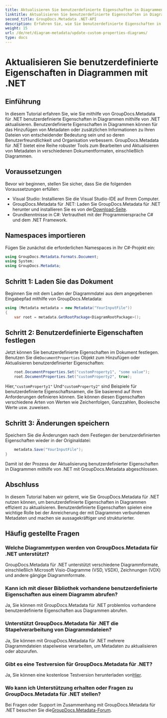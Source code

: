 ```yaml
---
title: Aktualisieren Sie benutzerdefinierte Eigenschaften in Diagrammen mit .NET
linktitle: Aktualisieren Sie benutzerdefinierte Eigenschaften in Diagrammen mit .NET
second_title: GroupDocs.Metadata .NET-API
description: Erfahren Sie, wie Sie benutzerdefinierte Eigenschaften in Diagrammen mithilfe von .NET mit GroupDocs.Metadata für .NET aktualisieren. Verbessern Sie Metadaten ganz einfach.
weight: 15
url: /de/net/diagram-metadata/update-custom-properties-diagrams/
type: docs
---
```

# Aktualisieren Sie benutzerdefinierte Eigenschaften in Diagrammen mit .NET

## Einführung
In diesem Tutorial erfahren Sie, wie Sie mithilfe von GroupDocs.Metadata für .NET benutzerdefinierte Eigenschaften in Diagrammen mithilfe von .NET aktualisieren. Benutzerdefinierte Eigenschaften in Diagrammen können für das Hinzufügen von Metadaten oder zusätzlichen Informationen zu Ihren Dateien von entscheidender Bedeutung sein und so deren Benutzerfreundlichkeit und Organisation verbessern. GroupDocs.Metadata für .NET bietet eine Reihe robuster Tools zum Bearbeiten und Aktualisieren von Metadaten in verschiedenen Dokumentformaten, einschließlich Diagrammen.
## Voraussetzungen
Bevor wir beginnen, stellen Sie sicher, dass Sie die folgenden Voraussetzungen erfüllen:
- Visual Studio: Installieren Sie die Visual Studio-IDE auf Ihrem Computer.
-  GroupDocs.Metadata für .NET: Laden Sie GroupDocs.Metadata für .NET herunter und installieren Sie es von der[Download-Seite](https://releases.groupdocs.com/metadata/net/).
- Grundkenntnisse in C#: Vertrautheit mit der Programmiersprache C# und dem .NET Framework.

## Namespaces importieren
Fügen Sie zunächst die erforderlichen Namespaces in Ihr C#-Projekt ein:
```csharp
using GroupDocs.Metadata.Formats.Document;
using System;
using GroupDocs.Metadata;
```
## Schritt 1: Laden Sie das Dokument
Beginnen Sie mit dem Laden der Diagrammdatei aus dem angegebenen Eingabepfad mithilfe von GroupDocs.Metadata:
```csharp
using (Metadata metadata = new Metadata("YourInputFile"))
{
    var root = metadata.GetRootPackage<DiagramRootPackage>();
```
## Schritt 2: Benutzerdefinierte Eigenschaften festlegen
 Jetzt können Sie benutzerdefinierte Eigenschaften im Dokument festlegen. Benutzen Sie die`DocumentProperties` Objekt zum Hinzufügen oder Aktualisieren benutzerdefinierter Eigenschaften:
```csharp
    root.DocumentProperties.Set("customProperty1", "some value");
    root.DocumentProperties.Set("customProperty2", true);
```
 Hier,`"customProperty1"` Und`"customProperty2"` sind Beispiele für benutzerdefinierte Eigenschaftsnamen, die Sie basierend auf Ihren Anforderungen definieren können. Sie können diesen Eigenschaften verschiedene Arten von Werten wie Zeichenfolgen, Ganzzahlen, Boolesche Werte usw. zuweisen.
## Schritt 3: Änderungen speichern
Speichern Sie die Änderungen nach dem Festlegen der benutzerdefinierten Eigenschaften wieder in der Originaldatei:
```csharp
    metadata.Save("YourInputFile");
}
```
Damit ist der Prozess der Aktualisierung benutzerdefinierter Eigenschaften in Diagrammen mithilfe von .NET mit GroupDocs.Metadata abgeschlossen.

## Abschluss
In diesem Tutorial haben wir gelernt, wie Sie GroupDocs.Metadata für .NET nutzen können, um benutzerdefinierte Eigenschaften in Diagrammen effizient zu aktualisieren. Benutzerdefinierte Eigenschaften spielen eine wichtige Rolle bei der Anreicherung der mit Diagrammen verbundenen Metadaten und machen sie aussagekräftiger und strukturierter.

## Häufig gestellte Fragen
### Welche Diagrammtypen werden von GroupDocs.Metadata für .NET unterstützt?
GroupDocs.Metadata für .NET unterstützt verschiedene Diagrammformate, einschließlich Microsoft Visio-Diagramme (VSD, VSDX), Zeichnungen (VDX) und andere gängige Diagrammformate.
### Kann ich mit dieser Bibliothek vorhandene benutzerdefinierte Eigenschaften aus einem Diagramm abrufen?
Ja, Sie können mit GroupDocs.Metadata für .NET problemlos vorhandene benutzerdefinierte Eigenschaften aus Diagrammen abrufen.
### Unterstützt GroupDocs.Metadata für .NET die Stapelverarbeitung von Diagrammdateien?
Ja, Sie können mit GroupDocs.Metadata für .NET mehrere Diagrammdateien stapelweise verarbeiten, um Metadaten zu aktualisieren oder abzurufen.
### Gibt es eine Testversion für GroupDocs.Metadata für .NET?
 Ja, Sie können eine kostenlose Testversion herunterladen von[Hier](https://releases.groupdocs.com/).
### Wo kann ich Unterstützung erhalten oder Fragen zu GroupDocs.Metadata für .NET stellen?
 Bei Fragen oder Support im Zusammenhang mit GroupDocs.Metadata für .NET besuchen Sie die[GroupDocs.Metadata-Forum](https://forum.groupdocs.com/c/metadata/14).
